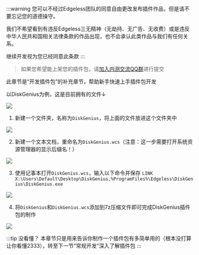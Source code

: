 :::warning 您可以不经过Edgeless团队的同意自由更改发布插件作品，但是请不要忘记您的道德操守。

我们不希望看到有违反Edgeless三无精神（无劫持、无广告、无收费）或是违反中华人民共和国相关法律条款的作品出现，也不会承认此类作品与我们有任何关系。

继续开发视为您已经同意此条款
:::

> 如果您希望能上架您的插件包，请[加入内测交流QQ群](https://home.edgeless.top/jump/qqg.html)进行提交

此章节是“开发插件包”的补充章节，帮助新手快速上手插件包开发

以DiskGenius为例，这是目前拥有的文件↓

![](https://pineapple.edgeless.top/picbed/wiki/images/screenshot_1579783415246.png)

1. 新建一个文件夹，名称为`DiskGenius`，将上面的文件放进这个文件夹中

![](https://pineapple.edgeless.top/picbed/wiki/images/screenshot_1579783498512.png)

2. 新建一个文本文档，重命名为`DiskGenius.wcs`（注意：这一步需要打开系统资源管理器的显示后缀名！）

![](https://pineapple.edgeless.top/picbed/wiki/images/screenshot_1579783585372.png)

3. 使用记事本打开`DiskGenius.wcs`，输入以下命令并保存
`LINK X:\Users\Default\Desktop\DiskGenius,%ProgramFiles%\Edgeless\DiskGenius\DiskGenius.exe`

![](https://pineapple.edgeless.top/picbed/wiki/images/screenshot_1579783680651.png)

4. 将`DiskGenius`和`DiskGenius.wcs`添加到7z压缩文件即可完成DiskGenius插件包的制作

![](https://pineapple.edgeless.top/picbed/wiki/images/screenshot_1579783771844.png)


:::tip 没看懂？
本章节只是用来告诉你制作一个插件包有多简单用的（根本没打算让你看懂2333），转至下一节“常规开发”深入了解插件包
:::